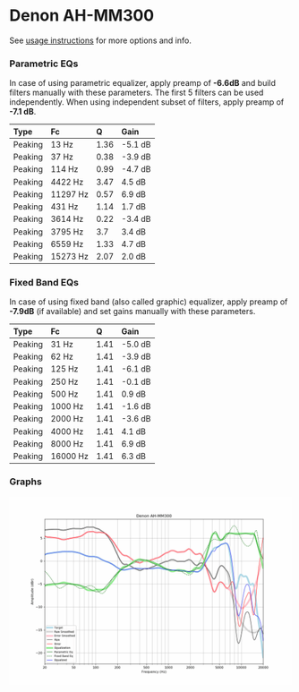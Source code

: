 # Denon AH-MM300
See [usage instructions](https://github.com/jaakkopasanen/AutoEq#usage) for more options and info.

### Parametric EQs
In case of using parametric equalizer, apply preamp of **-6.6dB** and build filters manually
with these parameters. The first 5 filters can be used independently.
When using independent subset of filters, apply preamp of **-7.1 dB**.

| Type    | Fc       |    Q | Gain    |
|:--------|:---------|:-----|:--------|
| Peaking | 13 Hz    | 1.36 | -5.1 dB |
| Peaking | 37 Hz    | 0.38 | -3.9 dB |
| Peaking | 114 Hz   | 0.99 | -4.7 dB |
| Peaking | 4422 Hz  | 3.47 | 4.5 dB  |
| Peaking | 11297 Hz | 0.57 | 6.9 dB  |
| Peaking | 431 Hz   | 1.14 | 1.7 dB  |
| Peaking | 3614 Hz  | 0.22 | -3.4 dB |
| Peaking | 3795 Hz  | 3.7  | 3.4 dB  |
| Peaking | 6559 Hz  | 1.33 | 4.7 dB  |
| Peaking | 15273 Hz | 2.07 | 2.0 dB  |

### Fixed Band EQs
In case of using fixed band (also called graphic) equalizer, apply preamp of **-7.9dB**
(if available) and set gains manually with these parameters.

| Type    | Fc       |    Q | Gain    |
|:--------|:---------|:-----|:--------|
| Peaking | 31 Hz    | 1.41 | -5.0 dB |
| Peaking | 62 Hz    | 1.41 | -3.9 dB |
| Peaking | 125 Hz   | 1.41 | -6.1 dB |
| Peaking | 250 Hz   | 1.41 | -0.1 dB |
| Peaking | 500 Hz   | 1.41 | 0.9 dB  |
| Peaking | 1000 Hz  | 1.41 | -1.6 dB |
| Peaking | 2000 Hz  | 1.41 | -3.6 dB |
| Peaking | 4000 Hz  | 1.41 | 4.1 dB  |
| Peaking | 8000 Hz  | 1.41 | 6.9 dB  |
| Peaking | 16000 Hz | 1.41 | 6.3 dB  |

### Graphs
![](./Denon%20AH-MM300.png)
